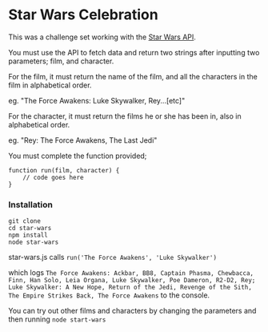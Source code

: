 # Star Wars Celebration

This was a challenge set working with the [Star Wars API](https://swapi.co/).

You must use the API to fetch data and return two strings after inputting two parameters; film, and character.

For the film, it must return the name of the film, and all the characters in the film in alphabetical order.

eg. "The Force Awakens: Luke Skywalker, Rey...[etc]"

For the character, it must return the films he or she has been in, also in alphabetical order.

eg. "Rey: The Force Awakens, The Last Jedi"

You must complete the function provided;

```
function run(film, character) {
    // code goes here
}
```

### Installation

```
git clone
cd star-wars
npm install
node star-wars
```

star-wars.js calls `run('The Force Awakens', 'Luke Skywalker')`

which logs `The Force Awakens: Ackbar, BB8, Captain Phasma, Chewbacca, Finn, Han Solo, Leia Organa, Luke Skywalker, Poe Dameron, R2-D2, Rey; Luke Skywalker: A New Hope, Return of the Jedi, Revenge of the Sith, The Empire Strikes Back, The Force Awakens` to the console.

You can try out other films and characters by changing the parameters and then running `node start-wars`
